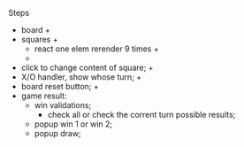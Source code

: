 Steps

- board +
- squares +
    - react one elem rerender 9 times +
    - 
- click to change content of square; +
- X/O handler, show whose turn; +
- board reset button; +
- game result:
    - win validations;
        - check all or check the corrent turn possible results;
    - popup win 1 or win 2;
    - popup draw;
